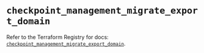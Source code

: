 # `checkpoint_management_migrate_export_domain`

Refer to the Terraform Registry for docs: [`checkpoint_management_migrate_export_domain`](https://registry.terraform.io/providers/checkpointsw/checkpoint/2.11.0/docs/resources/management_migrate_export_domain).
